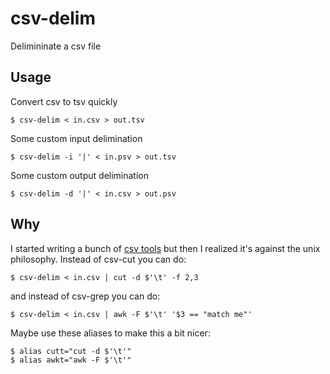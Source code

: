 
# csv-delim

  Delimininate a csv file

## Usage

  Convert csv to tsv quickly

    $ csv-delim < in.csv > out.tsv

  Some custom input delimination

    $ csv-delim -i '|' < in.psv > out.tsv

  Some custom output delimination

    $ csv-delim -d '|' < in.csv > out.psv

## Why

  I started writing a bunch of [csv tools](https://github.com/jb55/csv-tools)
  but then I realized it's against the unix philosophy. Instead of csv-cut you
  can do:

    $ csv-delim < in.csv | cut -d $'\t' -f 2,3

  and instead of csv-grep you can do:

    $ csv-delim < in.csv | awk -F $'\t' '$3 == "match me"'

  Maybe use these aliases to make this a bit nicer:

    $ alias cutt="cut -d $'\t'"
    $ alias awkt="awk -F $'\t'"

